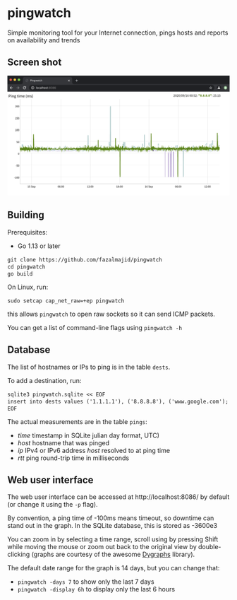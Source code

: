 # pingwatch
Simple monitoring tool for your Internet connection, pings hosts and reports on availability and trends

## Screen shot

![Screen shot](screenshot.png)

## Building

Prerequisites:

* Go 1.13 or later

```
git clone https://github.com/fazalmajid/pingwatch
cd pingwatch
go build
```

On Linux, run:

```
sudo setcap cap_net_raw=+ep pingwatch
```

this allows `pingwatch` to open raw sockets so it can send ICMP packets.

You can get a list of command-line flags using `pingwatch -h`

## Database

The list of hostnames or IPs to ping is in the table `dests`.

To add a destination, run:

```
sqlite3 pingwatch.sqlite << EOF
insert into dests values ('1.1.1.1'), ('8.8.8.8'), ('www.google.com');
EOF
```

The actual measurements are in the table `pings`:

* *time* timestamp in SQLite julian day format, UTC)
* *host* hostname that was pinged
* *ip* IPv4 or IPv6 address *host* resolved to at ping time
* *rtt* ping round-trip time in milliseconds

## Web user interface

The web user interface can be accessed at http://localhost:8086/ by default (or change it using the `-p` flag).

By convention, a ping time of -100ms means timeout, so downtime can stand out in the graph. In the SQLite database, this is stored as -3600e3

You can zoom in by selecting a time range, scroll using by pressing Shift while moving the mouse or zoom out back to the original view by double-clicking (graphs are courtesy of the awesome [Dygraphs](https://dygraphs.com) library).

The default date range for the graph is 14 days, but you can change that:

* `pingwatch -days 7` to show only the last 7 days
* `pingwatch -display 6h` to display only the last 6 hours
